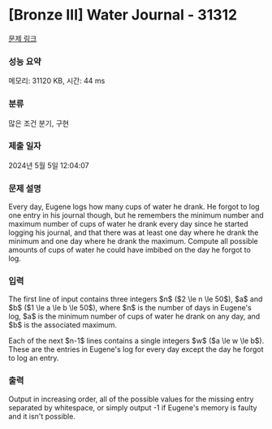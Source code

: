 # [Bronze III] Water Journal - 31312 

[문제 링크](https://www.acmicpc.net/problem/31312) 

### 성능 요약

메모리: 31120 KB, 시간: 44 ms

### 분류

많은 조건 분기, 구현

### 제출 일자

2024년 5월 5일 12:04:07

### 문제 설명

<p>Every day, Eugene logs how many cups of water he drank. He forgot to log one entry in his journal though, but he remembers the minimum number and maximum number of cups of water he drank every day since he started logging his journal, and that there was at least one day where he drank the minimum and one day where he drank the maximum. Compute all possible amounts of cups of water he could have imbibed on the day he forgot to log.</p>

### 입력 

 <p>The first line of input contains three integers $n$ ($2 \le n \le 50$), $a$ and $b$ ($1 \le a \le b \le 50$), where $n$ is the number of days in Eugene's log, $a$ is the minimum number of cups of water he drank on any day, and $b$ is the associated maximum.</p>

<p>Each of the next $n-1$ lines contains a single integers $w$ ($a \le w \le b$). These are the entries in Eugene's log for every day except the day he forgot to log an entry. </p>

### 출력 

 <p>Output in increasing order, all of the possible values for the missing entry separated by whitespace, or simply output -1 if Eugene's memory is faulty and it isn't possible. </p>

